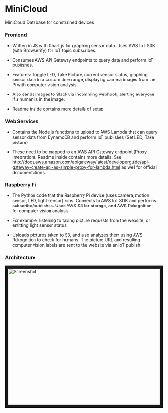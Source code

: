 # MiniCloud
MiniCloud Database for constrained devices


### Frontend
* Written in JS with Chart.js for graphing sensor data. Uses AWS IoT SDK (with Browserify) for IoT topic subscribes.

* Consumes AWS API Gateway endpoints to query data and perform IoT publishes. 

* Features: Toggle LED, Take Picture, current sensor status, graphing sensor data in a custom time range, displaying camera images from the Pi with computer vision analysis.

* Also sends images to Slack via incomming webhook, alerting everyone if a human is in the image. 

* Readme inside contains more details of setup

### Web Services
* Contains the Node.js functions to upload to AWS Lambda that can query sensor data from DynamoDB and perform IoT publishes (Set LED, Take picture)

* These need to be mapped to an AWS API Gateway endpoint (Proxy Integration). Readme inside contains more details. See http://docs.aws.amazon.com/apigateway/latest/developerguide/api-gateway-create-api-as-simple-proxy-for-lambda.html as well for official documentations.

### Raspberry Pi
* The Python code that the Raspberry Pi device (uses camera, motion sensor, LED, light sensor) runs. Connects to AWS IoT SDK and performs subscribe/publishes. Uses AWS S3 for storage, and AWS Rekognition for computer vision analysis

* For example, listening to taking picture requests from the website, or emitting light sensor status. 

* Uploads pictures taken to S3, and also analyzes them using AWS Rekognition to check for humans. The picture URL and resulting computer vision labels are sent to the website via an IoT publish. 

### Architecture

<img src="https://github.com/mbiuki/minicloud/blob/master/Architecture/Iot.jpg" alt="Screenshot" width="500" height="450" border="10"/>
